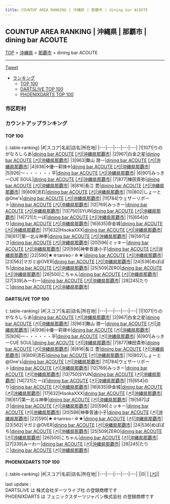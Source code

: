 ```yaml
---
title: COUNTUP AREA RANKING | 沖縄県 | 那覇市 | dining bar ACOUTE
---
```

## COUNTUP AREA RANKING | 沖縄県 | 那覇市 | dining bar ACOUTE

[TOP](/darts/rank/) > [沖縄県](/darts/rank/沖縄県/) > [那覇市](/darts/rank/沖縄県/那覇市/) > dining bar ACOUTE

___

<a href="https://twitter.com/share?ref_src=twsrc%5Etfw" data-text="COUNTUP AREA RANKING | 沖縄県那覇市dining bar ACOUTE" class="twitter-share-button" data-hashtags="DARTSLIVE,PHOENIXDARTS,darts,ダーツ" data-show-count="false">Tweet</a>

* [ランキング](#カウントアップランキング)
    * [TOP 100](#top-100)
    * [DARTSLIVE TOP 100](#dartslive-top-100)
    * [PHOENIXDARTS TOP 100](#phoenixdarts-top-100)

### 市区町村

<ul>

</ul>

### カウントアップランキング

#### TOP 100



{:.table-ranking}
|#|スコア|名前|店名|所在地|
|---|---|---|---|---|
|1|1071|<span class="rank-name-dl">りのがなろしらあ</span>|<a href="/darts/rank/shops/4943b85de0570e12a3f63593b5358cc4.html">dining bar ACOUTE</a> <a href="https://search.dartslive.com/jp/shop/4943b85de0570e12a3f63593b5358cc4">[↗]</a>|<a href="/darts/rank/沖縄県/那覇市">沖縄県那覇市</a>|
|2|967|<span class="rank-name-dl">白金之星</span>|<a href="/darts/rank/shops/4943b85de0570e12a3f63593b5358cc4.html">dining bar ACOUTE</a> <a href="https://search.dartslive.com/jp/shop/4943b85de0570e12a3f63593b5358cc4">[↗]</a>|<a href="/darts/rank/沖縄県/那覇市">沖縄県那覇市</a>|
|3|963|<span class="rank-name-dl">舞山 潤一</span>|<a href="/darts/rank/shops/4943b85de0570e12a3f63593b5358cc4.html">dining bar ACOUTE</a> <a href="https://search.dartslive.com/jp/shop/4943b85de0570e12a3f63593b5358cc4">[↗]</a>|<a href="/darts/rank/沖縄県/那覇市">沖縄県那覇市</a>|
|4|936|<span class="rank-name-dl">✢優一莉徠✢</span>|<a href="/darts/rank/shops/4943b85de0570e12a3f63593b5358cc4.html">dining bar ACOUTE</a> <a href="https://search.dartslive.com/jp/shop/4943b85de0570e12a3f63593b5358cc4">[↗]</a>|<a href="/darts/rank/沖縄県/那覇市">沖縄県那覇市</a>|
|5|926|<span class="rank-name-dl">一・・・・・・平</span>|<a href="/darts/rank/shops/4943b85de0570e12a3f63593b5358cc4.html">dining bar ACOUTE</a> <a href="https://search.dartslive.com/jp/shop/4943b85de0570e12a3f63593b5358cc4">[↗]</a>|<a href="/darts/rank/沖縄県/那覇市">沖縄県那覇市</a>|
|6|901|<span class="rank-name-dl">みっきーCUE SOUL</span>|<a href="/darts/rank/shops/4943b85de0570e12a3f63593b5358cc4.html">dining bar ACOUTE</a> <a href="https://search.dartslive.com/jp/shop/4943b85de0570e12a3f63593b5358cc4">[↗]</a>|<a href="/darts/rank/沖縄県/那覇市">沖縄県那覇市</a>|
|7|877|<span class="rank-name-dl">棟田貴弥</span>|<a href="/darts/rank/shops/4943b85de0570e12a3f63593b5358cc4.html">dining bar ACOUTE</a> <a href="https://search.dartslive.com/jp/shop/4943b85de0570e12a3f63593b5358cc4">[↗]</a>|<a href="/darts/rank/沖縄県/那覇市">沖縄県那覇市</a>|
|8|816|<span class="rank-name-dl">長江 豊</span>|<a href="/darts/rank/shops/4943b85de0570e12a3f63593b5358cc4.html">dining bar ACOUTE</a> <a href="https://search.dartslive.com/jp/shop/4943b85de0570e12a3f63593b5358cc4">[↗]</a>|<a href="/darts/rank/沖縄県/那覇市">沖縄県那覇市</a>|
|9|809|<span class="rank-name-dl">流石</span>|<a href="/darts/rank/shops/4943b85de0570e12a3f63593b5358cc4.html">dining bar ACOUTE</a> <a href="https://search.dartslive.com/jp/shop/4943b85de0570e12a3f63593b5358cc4">[↗]</a>|<a href="/darts/rank/沖縄県/那覇市">沖縄県那覇市</a>|
|10|802|<span class="rank-name-dl">しょーと@One&#x27;s</span>|<a href="/darts/rank/shops/4943b85de0570e12a3f63593b5358cc4.html">dining bar ACOUTE</a> <a href="https://search.dartslive.com/jp/shop/4943b85de0570e12a3f63593b5358cc4">[↗]</a>|<a href="/darts/rank/沖縄県/那覇市">沖縄県那覇市</a>|
|11|784|<span class="rank-name-dl">ウェザーリポート</span>|<a href="/darts/rank/shops/4943b85de0570e12a3f63593b5358cc4.html">dining bar ACOUTE</a> <a href="https://search.dartslive.com/jp/shop/4943b85de0570e12a3f63593b5358cc4">[↗]</a>|<a href="/darts/rank/沖縄県/那覇市">沖縄県那覇市</a>|
|12|769|<span class="rank-name-dl">みっきー</span>|<a href="/darts/rank/shops/4943b85de0570e12a3f63593b5358cc4.html">dining bar ACOUTE</a> <a href="https://search.dartslive.com/jp/shop/4943b85de0570e12a3f63593b5358cc4">[↗]</a>|<a href="/darts/rank/沖縄県/那覇市">沖縄県那覇市</a>|
|13|750|<span class="rank-name-dl">SYUN</span>|<a href="/darts/rank/shops/4943b85de0570e12a3f63593b5358cc4.html">dining bar ACOUTE</a> <a href="https://search.dartslive.com/jp/shop/4943b85de0570e12a3f63593b5358cc4">[↗]</a>|<a href="/darts/rank/沖縄県/那覇市">沖縄県那覇市</a>|
|14|721|<span class="rank-name-dl">たーぼ</span>|<a href="/darts/rank/shops/4943b85de0570e12a3f63593b5358cc4.html">dining bar ACOUTE</a> <a href="https://search.dartslive.com/jp/shop/4943b85de0570e12a3f63593b5358cc4">[↗]</a>|<a href="/darts/rank/沖縄県/那覇市">沖縄県那覇市</a>|
|15|654|<span class="rank-name-dl">のり</span>|<a href="/darts/rank/shops/4943b85de0570e12a3f63593b5358cc4.html">dining bar ACOUTE</a> <a href="https://search.dartslive.com/jp/shop/4943b85de0570e12a3f63593b5358cc4">[↗]</a>|<a href="/darts/rank/沖縄県/那覇市">沖縄県那覇市</a>|
|16|635|<span class="rank-name-dl">@金城</span>|<a href="/darts/rank/shops/4943b85de0570e12a3f63593b5358cc4.html">dining bar ACOUTE</a> <a href="https://search.dartslive.com/jp/shop/4943b85de0570e12a3f63593b5358cc4">[↗]</a>|<a href="/darts/rank/沖縄県/那覇市">沖縄県那覇市</a>|
|17|632|<span class="rank-name-dl">HisokaXXX</span>|<a href="/darts/rank/shops/4943b85de0570e12a3f63593b5358cc4.html">dining bar ACOUTE</a> <a href="https://search.dartslive.com/jp/shop/4943b85de0570e12a3f63593b5358cc4">[↗]</a>|<a href="/darts/rank/沖縄県/那覇市">沖縄県那覇市</a>|
|18|617|<span class="rank-name-dl">第一北斗神拳</span>|<a href="/darts/rank/shops/4943b85de0570e12a3f63593b5358cc4.html">dining bar ACOUTE</a> <a href="https://search.dartslive.com/jp/shop/4943b85de0570e12a3f63593b5358cc4">[↗]</a>|<a href="/darts/rank/沖縄県/那覇市">沖縄県那覇市</a>|
|19|597|<span class="rank-name-dl">ぱさ</span>|<a href="/darts/rank/shops/4943b85de0570e12a3f63593b5358cc4.html">dining bar ACOUTE</a> <a href="https://search.dartslive.com/jp/shop/4943b85de0570e12a3f63593b5358cc4">[↗]</a>|<a href="/darts/rank/沖縄県/那覇市">沖縄県那覇市</a>|
|20|596|<span class="rank-name-dl">ミッキー</span>|<a href="/darts/rank/shops/4943b85de0570e12a3f63593b5358cc4.html">dining bar ACOUTE</a> <a href="https://search.dartslive.com/jp/shop/4943b85de0570e12a3f63593b5358cc4">[↗]</a>|<a href="/darts/rank/沖縄県/那覇市">沖縄県那覇市</a>|
|20|596|<span class="rank-name-dl">神拳音速小子</span>|<a href="/darts/rank/shops/4943b85de0570e12a3f63593b5358cc4.html">dining bar ACOUTE</a> <a href="https://search.dartslive.com/jp/shop/4943b85de0570e12a3f63593b5358cc4">[↗]</a>|<a href="/darts/rank/沖縄県/那覇市">沖縄県那覇市</a>|
|22|590|<span class="rank-name-dl">★☆tanreo♂☆★</span>|<a href="/darts/rank/shops/4943b85de0570e12a3f63593b5358cc4.html">dining bar ACOUTE</a> <a href="https://search.dartslive.com/jp/shop/4943b85de0570e12a3f63593b5358cc4">[↗]</a>|<a href="/darts/rank/沖縄県/那覇市">沖縄県那覇市</a>|
|23|562|<span class="rank-name-dl">マガミ@OVER</span>|<a href="/darts/rank/shops/4943b85de0570e12a3f63593b5358cc4.html">dining bar ACOUTE</a> <a href="https://search.dartslive.com/jp/shop/4943b85de0570e12a3f63593b5358cc4">[↗]</a>|<a href="/darts/rank/沖縄県/那覇市">沖縄県那覇市</a>|
|24|536|<span class="rank-name-dl">めぽぽち</span>|<a href="/darts/rank/shops/4943b85de0570e12a3f63593b5358cc4.html">dining bar ACOUTE</a> <a href="https://search.dartslive.com/jp/shop/4943b85de0570e12a3f63593b5358cc4">[↗]</a>|<a href="/darts/rank/沖縄県/那覇市">沖縄県那覇市</a>|
|25|509|<span class="rank-name-dl">ZERO</span>|<a href="/darts/rank/shops/4943b85de0570e12a3f63593b5358cc4.html">dining bar ACOUTE</a> <a href="https://search.dartslive.com/jp/shop/4943b85de0570e12a3f63593b5358cc4">[↗]</a>|<a href="/darts/rank/沖縄県/那覇市">沖縄県那覇市</a>|
|26|500|<span class="rank-name-dl">こちゃん</span>|<a href="/darts/rank/shops/4943b85de0570e12a3f63593b5358cc4.html">dining bar ACOUTE</a> <a href="https://search.dartslive.com/jp/shop/4943b85de0570e12a3f63593b5358cc4">[↗]</a>|<a href="/darts/rank/沖縄県/那覇市">沖縄県那覇市</a>|
|27|339|<span class="rank-name-dl">みーわー</span>|<a href="/darts/rank/shops/4943b85de0570e12a3f63593b5358cc4.html">dining bar ACOUTE</a> <a href="https://search.dartslive.com/jp/shop/4943b85de0570e12a3f63593b5358cc4">[↗]</a>|<a href="/darts/rank/沖縄県/那覇市">沖縄県那覇市</a>|
|28|245|<span class="rank-name-dl">たりこ</span>|<a href="/darts/rank/shops/4943b85de0570e12a3f63593b5358cc4.html">dining bar ACOUTE</a> <a href="https://search.dartslive.com/jp/shop/4943b85de0570e12a3f63593b5358cc4">[↗]</a>|<a href="/darts/rank/沖縄県/那覇市">沖縄県那覇市</a>|


#### DARTSLIVE TOP 100



{:.table-ranking}
|#|スコア|名前|店名|所在地|
|---|---|---|---|---|
|1|1071|<span class="rank-name-dl">りのがなろしらあ</span>|<a href="/darts/rank/shops/4943b85de0570e12a3f63593b5358cc4.html">dining bar ACOUTE</a> <a href="https://search.dartslive.com/jp/shop/4943b85de0570e12a3f63593b5358cc4">[↗]</a>|<a href="/darts/rank/沖縄県/那覇市">沖縄県那覇市</a>|
|2|967|<span class="rank-name-dl">白金之星</span>|<a href="/darts/rank/shops/4943b85de0570e12a3f63593b5358cc4.html">dining bar ACOUTE</a> <a href="https://search.dartslive.com/jp/shop/4943b85de0570e12a3f63593b5358cc4">[↗]</a>|<a href="/darts/rank/沖縄県/那覇市">沖縄県那覇市</a>|
|3|963|<span class="rank-name-dl">舞山 潤一</span>|<a href="/darts/rank/shops/4943b85de0570e12a3f63593b5358cc4.html">dining bar ACOUTE</a> <a href="https://search.dartslive.com/jp/shop/4943b85de0570e12a3f63593b5358cc4">[↗]</a>|<a href="/darts/rank/沖縄県/那覇市">沖縄県那覇市</a>|
|4|936|<span class="rank-name-dl">✢優一莉徠✢</span>|<a href="/darts/rank/shops/4943b85de0570e12a3f63593b5358cc4.html">dining bar ACOUTE</a> <a href="https://search.dartslive.com/jp/shop/4943b85de0570e12a3f63593b5358cc4">[↗]</a>|<a href="/darts/rank/沖縄県/那覇市">沖縄県那覇市</a>|
|5|926|<span class="rank-name-dl">一・・・・・・平</span>|<a href="/darts/rank/shops/4943b85de0570e12a3f63593b5358cc4.html">dining bar ACOUTE</a> <a href="https://search.dartslive.com/jp/shop/4943b85de0570e12a3f63593b5358cc4">[↗]</a>|<a href="/darts/rank/沖縄県/那覇市">沖縄県那覇市</a>|
|6|901|<span class="rank-name-dl">みっきーCUE SOUL</span>|<a href="/darts/rank/shops/4943b85de0570e12a3f63593b5358cc4.html">dining bar ACOUTE</a> <a href="https://search.dartslive.com/jp/shop/4943b85de0570e12a3f63593b5358cc4">[↗]</a>|<a href="/darts/rank/沖縄県/那覇市">沖縄県那覇市</a>|
|7|877|<span class="rank-name-dl">棟田貴弥</span>|<a href="/darts/rank/shops/4943b85de0570e12a3f63593b5358cc4.html">dining bar ACOUTE</a> <a href="https://search.dartslive.com/jp/shop/4943b85de0570e12a3f63593b5358cc4">[↗]</a>|<a href="/darts/rank/沖縄県/那覇市">沖縄県那覇市</a>|
|8|816|<span class="rank-name-dl">長江 豊</span>|<a href="/darts/rank/shops/4943b85de0570e12a3f63593b5358cc4.html">dining bar ACOUTE</a> <a href="https://search.dartslive.com/jp/shop/4943b85de0570e12a3f63593b5358cc4">[↗]</a>|<a href="/darts/rank/沖縄県/那覇市">沖縄県那覇市</a>|
|9|809|<span class="rank-name-dl">流石</span>|<a href="/darts/rank/shops/4943b85de0570e12a3f63593b5358cc4.html">dining bar ACOUTE</a> <a href="https://search.dartslive.com/jp/shop/4943b85de0570e12a3f63593b5358cc4">[↗]</a>|<a href="/darts/rank/沖縄県/那覇市">沖縄県那覇市</a>|
|10|802|<span class="rank-name-dl">しょーと@One&#x27;s</span>|<a href="/darts/rank/shops/4943b85de0570e12a3f63593b5358cc4.html">dining bar ACOUTE</a> <a href="https://search.dartslive.com/jp/shop/4943b85de0570e12a3f63593b5358cc4">[↗]</a>|<a href="/darts/rank/沖縄県/那覇市">沖縄県那覇市</a>|
|11|784|<span class="rank-name-dl">ウェザーリポート</span>|<a href="/darts/rank/shops/4943b85de0570e12a3f63593b5358cc4.html">dining bar ACOUTE</a> <a href="https://search.dartslive.com/jp/shop/4943b85de0570e12a3f63593b5358cc4">[↗]</a>|<a href="/darts/rank/沖縄県/那覇市">沖縄県那覇市</a>|
|12|769|<span class="rank-name-dl">みっきー</span>|<a href="/darts/rank/shops/4943b85de0570e12a3f63593b5358cc4.html">dining bar ACOUTE</a> <a href="https://search.dartslive.com/jp/shop/4943b85de0570e12a3f63593b5358cc4">[↗]</a>|<a href="/darts/rank/沖縄県/那覇市">沖縄県那覇市</a>|
|13|750|<span class="rank-name-dl">SYUN</span>|<a href="/darts/rank/shops/4943b85de0570e12a3f63593b5358cc4.html">dining bar ACOUTE</a> <a href="https://search.dartslive.com/jp/shop/4943b85de0570e12a3f63593b5358cc4">[↗]</a>|<a href="/darts/rank/沖縄県/那覇市">沖縄県那覇市</a>|
|14|721|<span class="rank-name-dl">たーぼ</span>|<a href="/darts/rank/shops/4943b85de0570e12a3f63593b5358cc4.html">dining bar ACOUTE</a> <a href="https://search.dartslive.com/jp/shop/4943b85de0570e12a3f63593b5358cc4">[↗]</a>|<a href="/darts/rank/沖縄県/那覇市">沖縄県那覇市</a>|
|15|654|<span class="rank-name-dl">のり</span>|<a href="/darts/rank/shops/4943b85de0570e12a3f63593b5358cc4.html">dining bar ACOUTE</a> <a href="https://search.dartslive.com/jp/shop/4943b85de0570e12a3f63593b5358cc4">[↗]</a>|<a href="/darts/rank/沖縄県/那覇市">沖縄県那覇市</a>|
|16|635|<span class="rank-name-dl">@金城</span>|<a href="/darts/rank/shops/4943b85de0570e12a3f63593b5358cc4.html">dining bar ACOUTE</a> <a href="https://search.dartslive.com/jp/shop/4943b85de0570e12a3f63593b5358cc4">[↗]</a>|<a href="/darts/rank/沖縄県/那覇市">沖縄県那覇市</a>|
|17|632|<span class="rank-name-dl">HisokaXXX</span>|<a href="/darts/rank/shops/4943b85de0570e12a3f63593b5358cc4.html">dining bar ACOUTE</a> <a href="https://search.dartslive.com/jp/shop/4943b85de0570e12a3f63593b5358cc4">[↗]</a>|<a href="/darts/rank/沖縄県/那覇市">沖縄県那覇市</a>|
|18|617|<span class="rank-name-dl">第一北斗神拳</span>|<a href="/darts/rank/shops/4943b85de0570e12a3f63593b5358cc4.html">dining bar ACOUTE</a> <a href="https://search.dartslive.com/jp/shop/4943b85de0570e12a3f63593b5358cc4">[↗]</a>|<a href="/darts/rank/沖縄県/那覇市">沖縄県那覇市</a>|
|19|597|<span class="rank-name-dl">ぱさ</span>|<a href="/darts/rank/shops/4943b85de0570e12a3f63593b5358cc4.html">dining bar ACOUTE</a> <a href="https://search.dartslive.com/jp/shop/4943b85de0570e12a3f63593b5358cc4">[↗]</a>|<a href="/darts/rank/沖縄県/那覇市">沖縄県那覇市</a>|
|20|596|<span class="rank-name-dl">ミッキー</span>|<a href="/darts/rank/shops/4943b85de0570e12a3f63593b5358cc4.html">dining bar ACOUTE</a> <a href="https://search.dartslive.com/jp/shop/4943b85de0570e12a3f63593b5358cc4">[↗]</a>|<a href="/darts/rank/沖縄県/那覇市">沖縄県那覇市</a>|
|20|596|<span class="rank-name-dl">神拳音速小子</span>|<a href="/darts/rank/shops/4943b85de0570e12a3f63593b5358cc4.html">dining bar ACOUTE</a> <a href="https://search.dartslive.com/jp/shop/4943b85de0570e12a3f63593b5358cc4">[↗]</a>|<a href="/darts/rank/沖縄県/那覇市">沖縄県那覇市</a>|
|22|590|<span class="rank-name-dl">★☆tanreo♂☆★</span>|<a href="/darts/rank/shops/4943b85de0570e12a3f63593b5358cc4.html">dining bar ACOUTE</a> <a href="https://search.dartslive.com/jp/shop/4943b85de0570e12a3f63593b5358cc4">[↗]</a>|<a href="/darts/rank/沖縄県/那覇市">沖縄県那覇市</a>|
|23|562|<span class="rank-name-dl">マガミ@OVER</span>|<a href="/darts/rank/shops/4943b85de0570e12a3f63593b5358cc4.html">dining bar ACOUTE</a> <a href="https://search.dartslive.com/jp/shop/4943b85de0570e12a3f63593b5358cc4">[↗]</a>|<a href="/darts/rank/沖縄県/那覇市">沖縄県那覇市</a>|
|24|536|<span class="rank-name-dl">めぽぽち</span>|<a href="/darts/rank/shops/4943b85de0570e12a3f63593b5358cc4.html">dining bar ACOUTE</a> <a href="https://search.dartslive.com/jp/shop/4943b85de0570e12a3f63593b5358cc4">[↗]</a>|<a href="/darts/rank/沖縄県/那覇市">沖縄県那覇市</a>|
|25|509|<span class="rank-name-dl">ZERO</span>|<a href="/darts/rank/shops/4943b85de0570e12a3f63593b5358cc4.html">dining bar ACOUTE</a> <a href="https://search.dartslive.com/jp/shop/4943b85de0570e12a3f63593b5358cc4">[↗]</a>|<a href="/darts/rank/沖縄県/那覇市">沖縄県那覇市</a>|
|26|500|<span class="rank-name-dl">こちゃん</span>|<a href="/darts/rank/shops/4943b85de0570e12a3f63593b5358cc4.html">dining bar ACOUTE</a> <a href="https://search.dartslive.com/jp/shop/4943b85de0570e12a3f63593b5358cc4">[↗]</a>|<a href="/darts/rank/沖縄県/那覇市">沖縄県那覇市</a>|
|27|339|<span class="rank-name-dl">みーわー</span>|<a href="/darts/rank/shops/4943b85de0570e12a3f63593b5358cc4.html">dining bar ACOUTE</a> <a href="https://search.dartslive.com/jp/shop/4943b85de0570e12a3f63593b5358cc4">[↗]</a>|<a href="/darts/rank/沖縄県/那覇市">沖縄県那覇市</a>|
|28|245|<span class="rank-name-dl">たりこ</span>|<a href="/darts/rank/shops/4943b85de0570e12a3f63593b5358cc4.html">dining bar ACOUTE</a> <a href="https://search.dartslive.com/jp/shop/4943b85de0570e12a3f63593b5358cc4">[↗]</a>|<a href="/darts/rank/沖縄県/那覇市">沖縄県那覇市</a>|


#### PHOENIXDARTS TOP 100



{:.table-ranking}
|#|スコア|名前|店名|所在地|
|---|---|---|---|---|
||0|<span class="rank-name-dl"> </span>|<a href="/darts/rank/shops/.html"></a> <a href="">[↗]</a>|<a href="/darts/rank//"></a>|


<div class="footer border-top border-gray-light mt-5 pt-3 text-right text-gray">
    last update : <span style="font-weight: italic" id="foot_last_modified"></span><br />
    DARTSLIVE は 株式会社ダーツライブ社 の登録商標です<br />
    PHOENIXDARTS は フェニックスダーツジャパン株式会社 の登録商標です<br />
</div>

<script src="https://cdnjs.cloudflare.com/ajax/libs/jquery.tablesorter/2.31.3/js/jquery.tablesorter.min.js" integrity="sha512-qzgd5cYSZcosqpzpn7zF2ZId8f/8CHmFKZ8j7mU4OUXTNRd5g+ZHBPsgKEwoqxCtdQvExE5LprwwPAgoicguNg==" crossorigin="anonymous" referrerpolicy="no-referrer"></script>
<link rel="stylesheet" href="https://cdnjs.cloudflare.com/ajax/libs/jquery.tablesorter/2.31.3/css/theme.default.min.css" integrity="sha512-wghhOJkjQX0Lh3NSWvNKeZ0ZpNn+SPVXX1Qyc9OCaogADktxrBiBdKGDoqVUOyhStvMBmJQ8ZdMHiR3wuEq8+w==" crossorigin="anonymous" referrerpolicy="no-referrer" />
<script>
$(function() {
    $(".table-ranking").tablesorter({sortList:[[0, 0]]});
    $("#foot_last_modified").text(formatDate(new Date(document.lastModified), 'yyyy-MM-dd HH:mm:ss'));
});
</script>

<script async src="https://platform.twitter.com/widgets.js" charset="utf-8"></script>